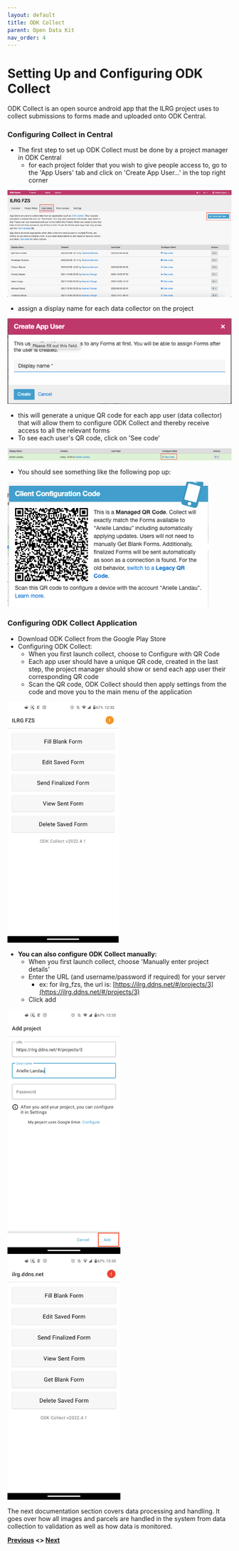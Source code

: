 ```yaml
---
layout: default
title: ODK Collect
parent: Open Data Kit
nav_order: 4
---
```

# Setting Up and Configuring ODK Collect
ODK Collect is an open source android app that the ILRG project uses to collect submissions to forms made and uploaded onto ODK Central.

### Configuring Collect in Central
- The first step to set up ODK Collect must be done by a project manager in ODK Central
    - for each project folder that you wish to give people access to, go to the 'App Users' tab and click on 'Create App User...' in the top right corner

![UsingODKSeven](ODKAssets/UsingODKSeven.png)

- assign a display name for each data collector on the project

![UsingODKEight](ODKAssets/UsingODKEight.png)
- this will generate a unique QR code for each app user (data collector) that will allow them to configure ODK Collect and thereby receive access to all the relevant forms
- To see each user's QR code, click on 'See code'

![UsingODKNine](ODKAssets/UsingODKNine.png)
- You should see something like the following pop up:

![UsingODKTen](ODKAssets/UsingODKTen.png)

### Configuring ODK Collect Application
- Download ODK Collect from the Google Play Store
- Configuring ODK Collect:
    - When you first launch collect, choose to Configure with QR Code
    - Each app user should have a unique QR code, created in the last step, the project manager should show or send each app user their corresponding QR code
    - Scan the QR code, ODK Collect should then apply settings from the code and move you to the main menu of the application

![UsingODKEleven](ODKAssets/UsingODKEleven.png)

- **You can also configure ODK Collect manually:**
    - When you first launch collect, choose 'Manually enter project details'
    - Enter the URL (and username/password if required) for your server
        - ex: for ilrg_fzs, the url is: [https://ilrg.ddns.net/#/projects/3](https://ilrg.ddns.net/#/projects/3)
    - Click add

![UsingODKTwelve](ODKAssets/UsingODKTwelve.png)
![UsingODKThirteen](ODKAssets/UsingODKThirteen.png)

The next documentation section covers data processing and handling. It goes over how all images and parcels are handled in the system from data collection to validation as well as how data is monitored. 

**[Previous](XLSForms.html) <> [Next](/Pages/Data_Handling/Data_Processing.html)**